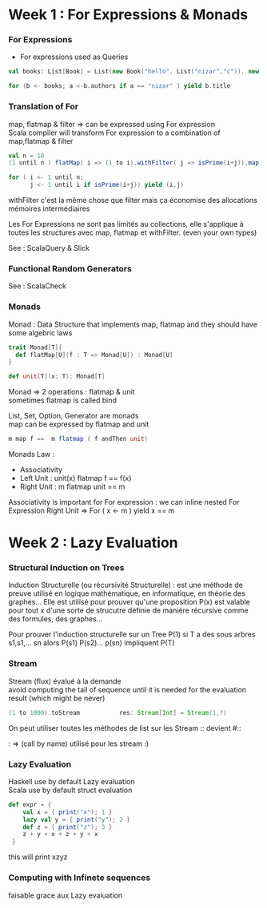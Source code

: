 # Week 1 : For Expressions & Monads
### For Expressions
- For expressions used as Queries

```scala
val books: List[Book] = List(new Book("hello", List("nizar","c")), new Book("test", List("a","b")))

for (b <- books; a <-b.authors if a == "nizar" ) yield b.title
```
### Translation of For

map, flatmap & filter => can be expressed using For expression  
Scala compiler will transform For expression to a combination of map,flatmap & filter

```scala
val n = 10
(1 until n ) flatMap( i => (1 to i).withFilter( j => isPrime(i+j)).map(j => (i,j)))

for ( i <- 1 until n;
      j <- 1 until i if isPrime(i+j)) yield (i,j)
```

withFilter c'est la même chose que filter mais ça économise des allocations mémoires intermédiaires  

Les For Expressions ne sont pas limités au collections, elle s'applique à toutes les structures avec map, flatmap et withFilter. (even your own types)

See : ScalaQuery & Slick

### Functional Random Generators
See : ScalaCheck

### Monads

Monad : Data Structure that implements map, flatmap and they should have some algebric laws

```scala
trait Monad[T]{
  def flatMap[U](f : T => Monad[U]) : Monad[U]
}

def unit[T](x: T): Monad[T]
```
Monad => 2 operations : flatmap & unit  
sometimes flatmap is called bind

List, Set, Option, Generator are monads  
map can be expressed by flatmap and unit 
```scala
m map f ==  m flatmap ( f andThen unit)
```
Monads Law : 
 + Associativity
 + Left Unit : unit(x) flatmap f == f(x) 
 + Right Unit : m flatmap unit == m 
 
 
 Associativity is important for For expression : we can inline nested For Expression
 Right Unit => For ( x <- m ) yield x == m
 
 # Week 2 : Lazy Evaluation
 
 ###  Structural Induction on Trees
 Induction Structurelle (ou récursivité Structurelle) : est une méthode de preuve utilisé en logique mathématique, en informatique, en théorie des graphes... Elle est utilisé pour prouver qu'une proposition P(x) est valable pour tout x d'une sorte de strucutre définie de maniére récursive comme des formules, des graphes...   
 
 Pour prouver l'induction structurelle sur un Tree
 P(1) 
 si T a des sous arbres s1,s1,... sn alors P(s1) P(s2)... p(sn) impliquent P(T)
 
 ### Stream
 Stream (flux) évalué à la demande  
 avoid computing the tail of sequence until it is needed for the evaluation result (which might be never)

```scala
(1 to 1000).toStream           res: Stream[Int] = Stream(1,?)
```

On peut utiliser toutes les méthodes de list sur les Stream
:: devient #::

: => (call by name) utilisé pour les stream :)

### Lazy Evaluation

Haskell use by default Lazy evaluation  
Scala use by default struct evaluation  

```scala
def expr = {
    val x = { print("x"); 1 }  
    lazy val y = { print("y"); 2 }  
    def z = { print("z"); 3 }  
    z + y + x + z + y + x
 }
```

this will print xzyz

### Computing with Infinete sequences

faisable grace aux Lazy evaluation
